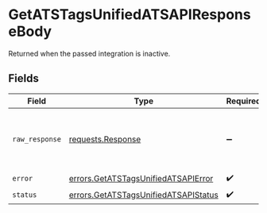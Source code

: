 # GetATSTagsUnifiedATSAPIResponseBody

Returned when the passed integration is inactive.


## Fields

| Field                                                                                        | Type                                                                                         | Required                                                                                     | Description                                                                                  |
| -------------------------------------------------------------------------------------------- | -------------------------------------------------------------------------------------------- | -------------------------------------------------------------------------------------------- | -------------------------------------------------------------------------------------------- |
| `raw_response`                                                                               | [requests.Response](https://requests.readthedocs.io/en/latest/api/#requests.Response)        | :heavy_minus_sign:                                                                           | Raw HTTP response; suitable for custom response parsing                                      |
| `error`                                                                                      | [errors.GetATSTagsUnifiedATSAPIError](../../models/errors/getatstagsunifiedatsapierror.md)   | :heavy_check_mark:                                                                           | N/A                                                                                          |
| `status`                                                                                     | [errors.GetATSTagsUnifiedATSAPIStatus](../../models/errors/getatstagsunifiedatsapistatus.md) | :heavy_check_mark:                                                                           | N/A                                                                                          |